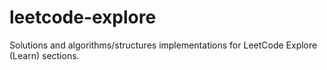 # leetcode-explore
Solutions and algorithms/structures implementations for LeetCode Explore (Learn) sections.

